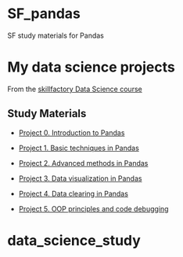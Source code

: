 # SF_pandas
SF study materials for Pandas

# My data science projects
From the [skillfactory Data Science course](https://skillfactory.ru/data-scientist)

## Study Materials

* [Project 0. Introduction to Pandas](https://github.com/olgavekov/data_science_study/tree/project_0)

* [Project 1. Basic techniques in Pandas](_______)
* [Project 2. Advanced methods in Pandas](_______)
* [Project 3. Data visualization in Pandas](_______)
* [Project 4. Data clearing in Pandas](_______)
* [Project 5. OOP principles and code debugging](_______)


# data_science_study